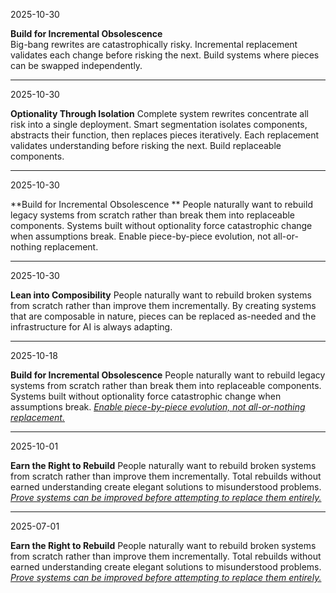 
2025-10-30

**Build for Incremental Obsolescence**  
Big-bang rewrites are catastrophically risky. Incremental replacement validates each change before risking the next. Build systems where pieces can be swapped independently.

---


2025-10-30

**Optionality Through Isolation**
Complete system rewrites concentrate all risk into a single deployment.  Smart segmentation isolates components, abstracts their function, then replaces pieces iteratively. Each replacement validates understanding before risking the next. Build replaceable components.

---

2025-10-30

**Build for Incremental Obsolescence **
People naturally want to rebuild legacy systems from scratch rather than break them into replaceable components. Systems built without optionality force catastrophic change when assumptions break. Enable piece-by-piece evolution, not all-or-nothing replacement.

---

2025-10-30

**Lean into Composibility**
People naturally want to rebuild broken systems from scratch rather than improve them incrementally. By creating systems that are composable in nature, pieces can be replaced as-needed and the infrastructure for AI is always adapting.


---


2025-10-18

**Build for Incremental Obsolescence**
People naturally want to rebuild legacy systems from scratch rather than break them into replaceable components. Systems built without optionality force catastrophic change when assumptions break.  <u>*Enable piece-by-piece evolution, not all-or-nothing replacement.*</u>

---

2025-10-01

**Earn the Right to Rebuild**
People naturally want to rebuild broken systems from scratch rather than improve them incrementally. Total rebuilds without earned understanding create elegant solutions to misunderstood problems. <u>*Prove systems can be improved before attempting to replace them entirely.*</u>

---

2025-07-01

**Earn the Right to Rebuild**
People naturally want to rebuild broken systems from scratch rather than improve them incrementally. Total rebuilds without earned understanding create elegant solutions to misunderstood problems. <u>*Prove systems can be improved before attempting to replace them entirely.*</u>

